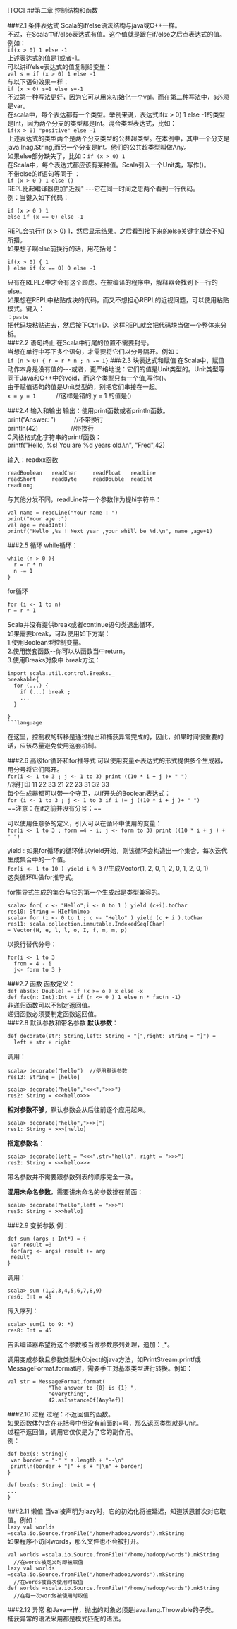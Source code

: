 [TOC]
##第二章 控制结构和函数

###2.1 条件表达式
  Scala的if/else语法结构与java或C++一样。  
  不过，在Scala中if/else表达式有值。这个值就是跟在if/else之后点表达式的值。  
  例如：  
  `if(x > 0) 1 else -1`  
  上述表达式的值是1或者-1。  
  可以讲if/else表达式的值复制给变量：   
  `val s = if (x > 0) 1 else -1`  
  与以下语句效果一样：  
  `if (x > 0) s=1 else s=-1`  
  不过第一种写法更好，因为它可以用来初始化一个val。而在第二种写法中，s必须是var。    
  在scala中，每个表达都有一个类型。举例来说，表达式if(x > 0) 1 else -1的类型是Int，因为两个分支的类型都是Int。混合类型表达式，比如：  
  `if(x > 0) "positive" else -1`  
  上述表达式的类型两个是两个分支类型的公共超类型。在本例中，其中一个分支是java.lnag.String,而另一个分支是Int。他们的公共超类型叫做Any。  
  如果else部分缺失了，比如：`if (x > 0) 1`  
  在Scala中，每个表达式都应该有某种值。Scala引入一个Unit类，写作()。  
  不带else的if语句等同于	：  
  `if (x > 0 ) 1 else ()`  
  REPL比起编译器更加"近视" ---它在同一时间之恩两个看到一行代码。  
  例：当键入如下代码：  
  ```
  if (x > 0 ) 1
  else if (x == 0) else -1
  ```
  REPL会执行if (x > 0) 1，然后显示结果。之后看到接下来的else关键字就会不知所措。  
  如果想子啊else前换行的话，用花括号：  
  ```
  if(x > 0) { 1
  } else if (x == 0) 0 else -1
  ```
  只有在REPLZ中才会有这个顾虑。在被编译的程序中，解释器会找到下一行的else。    
  如果想在REPL中粘贴成块的代码，而又不想担心REPL的近视问题，可以使用粘贴模式。键入：  
  `：paste`  
  把代码块粘贴进去，然后按下Ctrl+D。这样REPL就会把代码块当做一个整体来分析。  
###2.2 语句终止
  在Scala中行尾的位置不需要封号。  
  当想在单行中写下多个语句，才需要将它们以分号隔开。例如：  
  `if (n > 0) { r = r * n ; n -= 1}`
###2.3 块表达式和赋值
  在Scala中，赋值动作本身是没有值的---或者，更严格地说：它们的值是Unit类型的。Unit类型等同于Java和C++中的void，而这个类型只有一个值,写作()。  
  由于赋值语句的值是Unit类型的，别把它们串接在一起。  
  `x = y = 1` 　　　//这样是错的,y = 1 的值是()  
  
###2.4 输入和输出
   输出：使用print函数或者println函数。  
   print(“Answer: ”)　　　//不带换行  
   println(42) 　　　　　//带换行  
   C风格格式化字符串的printf函数：  
   printf("Hello, %s! You are %d years old.\n", "Fred",42)  
   
   输入：readxx函数
   ```
   readBoolean   readChar     readFloat   readLine   
   readShort     readByte     readDouble  readInt     
   readLong         
   ```
   与其他分发不同，readLine带一个参数作为提hi字符串：  
   ```
   val name = readLine("Your name : ")
   print("Your age :")
   val age = readInt()
   printf("Hello ,%s ! Next year ,your whill be %d.\n", name ,age+1)
   ```   
###2.5 循环
   while循环：
   ```
   while (n > 0 ){
     r = r * n
     n -= 1
   } 
   ```
   for循环
   ```
   for (i <- 1 to n)
   r = r * 1 
   ```
   
   Scala并没有提供break或者continue语句类退出循环。  
   如果需要break，可以使用如下方案：  
   1.使用Boolean型控制变量。  
   2.使用嵌套函数--你可以从函数当中return。  
   3.使用Breaks对象中 break方法：  
   ```
   import scala.util.control.Breaks._
   breakable{
     for (...) {
       if (...) break ;
       ...
     }
   
   }
   ```language
```

   在这里，控制权的转移是通过抛出和捕获异常完成的，因此，如果时间很重要的话，应该尽量避免使用这套机制。  

###2.6 高级for循环和for推导式
   可以使用变量<-表达式的形式提供多个生成器，用分号将它们隔开。  
  `for(i <- 1 to 3 ; j <- 1 to 3) print ((10 * i + j )+ " ")`  
  //将打印 11 22 33 21 22 23 31 32 33  
  每个生成器都可以带一个守卫，以if开头的Boolean表达式：  
  `for (i <- 1 to 3 ; j <- 1 to 3 if i != j ((10 * i + j )+ " ")`  
  ==注意：在if之前并没有分号；==  
  
  可以使用任意多的定义，引入可以在循环中使用的变量：  
  `for(i <- 1 to 3 ; form =4 - i; j <- form to 3) print ((10 * i + j ) + " ")`
  
  yield : 如果for循环的循环体以yield开始，则该循环会构造出一个集合，每次迭代生成集合中的一个值。  
  `for(i <- 1 to 10 ) yield i % 3`
  //生成Vector(1, 2, 0, 1, 2, 0, 1, 2, 0, 1)  
  这类循环叫做for推导式。  
  
  for推导式生成的集合与它的第一个生成起是类型兼容的。  
```
scala> for( c <- "Hello";i <- 0 to 1 ) yield (c+i).toChar
res10: String = HIeflmlmop
scala> for (i <- 0 to 1 ; c <- "Hello" ) yield (c + i ).toChar
res11: scala.collection.immutable.IndexedSeq[Char] 
= Vector(H, e, l, l, o, I, f, m, m, p)
```
  以换行替代分号：  
```
for{i <- 1 to 3
  from = 4 - i
  j<- form to 3 }
```  

###2.7 函数
  函数定义：  
  `def abs(x: Double) = if (x >= o ) x else -x`  
  `def fac(n: Int):Int = if (n <= 0 ) 1 else n * fac(n -1)`  
  非递归函数可以不制定返回值。  
  递归函数必须要制定函数返回值。  
###2.8 默认参数和带名参数
  **默认参数**：  
```
def decorate(str: String,left: String = "[",right: String = "]") =
  left + str + right
```
  调用：  
```
scala> decorate("hello")  //使用默认参数
res13: String = [hello]

scala> decorate("hello","<<<",">>>")  
res2: String = <<<hello>>>
```
  
  **相对参数不够**，默认参数会从后往前逐个应用起来。  
  
```
scala> decorate("hello",">>>[")  
res1: String = >>>[hello]
```  
  **指定参数名**：
```
scala> decorate(left = "<<<",str="hello", right = ">>>")  
res2: String = <<<hello>>>

```
  带名参数并不需要跟参数列表的顺序完全一致。  
  
  **混用未命名参数**，需要讲未命名的参数排在前面：  
```
scala> decorate("hello",left = ">>>")  
res5: String = >>>hello]
```

###2.9 变长参数
  例：  
```
def sum (args : Int*) = {
 var result =0
 for(arg <- args) result += arg
 result
} 
```
  调用：
```
scala> sum (1,2,3,4,5,6,7,8,9)
res6: Int = 45
```
  传入序列：  
```
scala> sum(1 to 9:_*)
res8: Int = 45
```
  告诉编译器希望将这个参数被当做参数序列处理，追加：_*。  
  
  调用变成参数且参数类型未Object的java方法，如PrintStream.printf或MessageFormat.format时，需要手工对基本类型进行转换。例如：  
```
val str = MessageFormat.format(
             "The answer to {0} is {1} ",
             "everything",
             42.asInstanceOf(AnyRef))
```

###2.10 过程
  过程：不返回值的函数。  
  如果函数体包含在花括号中但没有前面的=号，那么返回类型就是Unit。  
  过程不返回值，调用它仅仅是为了它的副作用。  
  例：  
```
def box(s: String){
 var border = "-" * s.length + "--\n"
 println(border + "|" + s + "|\n" + border)
}
```
```
def box(s: String): Unit = {
...
}
```

###2.11 懒值
  当val被声明为lazy时，它的初始化将被延迟，知道沃恩首次对它取值。例如：  
  `lazy val worlds   =scala.io.Source.fromFile("/home/hadoop/words").mkString`  
  如果程序不访问words，那么文件也不会被打开。  
```
val worlds =scala.io.Source.fromFile("/home/hadoop/words").mkString
  //在words被定义时即被取值
lazy val worlds =scala.io.Source.fromFile("/home/hadoop/words").mkString
  //在words被首次使用时取值
def worlds =scala.io.Source.fromFile("/home/hadoop/words").mkString
  //在每一次words被使用时取值
```


###2.12 异常
  和Java一样，抛出的对象必须是java.lang.Throwable的子类。  
  捕获异常的语法采用都是模式匹配的语法。  